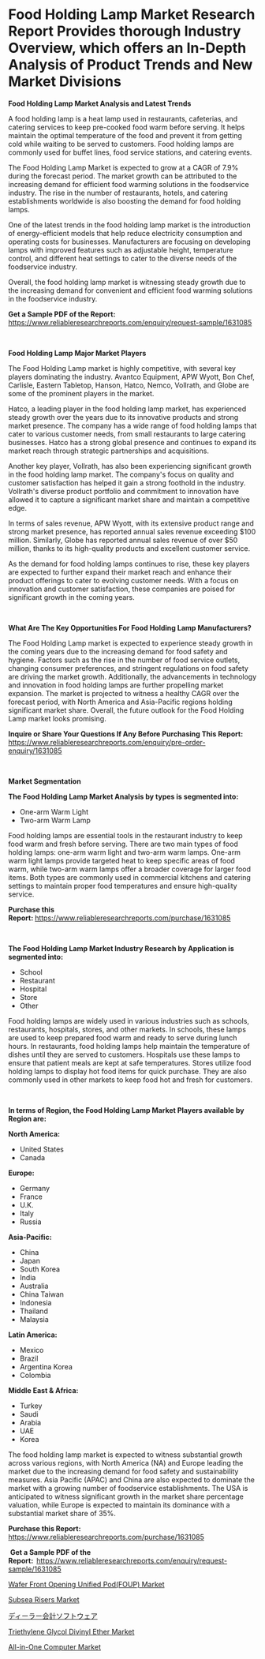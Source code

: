 <p><h1>Food Holding Lamp Market Research Report Provides thorough Industry Overview, which offers an In-Depth Analysis of Product Trends and New Market Divisions</h1></p><p><strong>Food Holding Lamp Market Analysis and Latest Trends</strong></p>
<p><p>A food holding lamp is a heat lamp used in restaurants, cafeterias, and catering services to keep pre-cooked food warm before serving. It helps maintain the optimal temperature of the food and prevent it from getting cold while waiting to be served to customers. Food holding lamps are commonly used for buffet lines, food service stations, and catering events.</p><p>The Food Holding Lamp Market is expected to grow at a CAGR of 7.9% during the forecast period. The market growth can be attributed to the increasing demand for efficient food warming solutions in the foodservice industry. The rise in the number of restaurants, hotels, and catering establishments worldwide is also boosting the demand for food holding lamps.</p><p>One of the latest trends in the food holding lamp market is the introduction of energy-efficient models that help reduce electricity consumption and operating costs for businesses. Manufacturers are focusing on developing lamps with improved features such as adjustable height, temperature control, and different heat settings to cater to the diverse needs of the foodservice industry.</p><p>Overall, the food holding lamp market is witnessing steady growth due to the increasing demand for convenient and efficient food warming solutions in the foodservice industry.</p></p>
<p><strong>Get a Sample PDF of the Report:&nbsp;</strong> <a href="https://www.reliableresearchreports.com/enquiry/request-sample/1631085">https://www.reliableresearchreports.com/enquiry/request-sample/1631085</a></p>
<p>&nbsp;</p>
<p><strong>Food Holding Lamp Major Market Players</strong></p>
<p><p>The Food Holding Lamp market is highly competitive, with several key players dominating the industry. Avantco Equipment, APW Wyott, Bon Chef, Carlisle, Eastern Tabletop, Hanson, Hatco, Nemco, Vollrath, and Globe are some of the prominent players in the market.</p><p>Hatco, a leading player in the food holding lamp market, has experienced steady growth over the years due to its innovative products and strong market presence. The company has a wide range of food holding lamps that cater to various customer needs, from small restaurants to large catering businesses. Hatco has a strong global presence and continues to expand its market reach through strategic partnerships and acquisitions.</p><p>Another key player, Vollrath, has also been experiencing significant growth in the food holding lamp market. The company's focus on quality and customer satisfaction has helped it gain a strong foothold in the industry. Vollrath's diverse product portfolio and commitment to innovation have allowed it to capture a significant market share and maintain a competitive edge.</p><p>In terms of sales revenue, APW Wyott, with its extensive product range and strong market presence, has reported annual sales revenue exceeding $100 million. Similarly, Globe has reported annual sales revenue of over $50 million, thanks to its high-quality products and excellent customer service.</p><p>As the demand for food holding lamps continues to rise, these key players are expected to further expand their market reach and enhance their product offerings to cater to evolving customer needs. With a focus on innovation and customer satisfaction, these companies are poised for significant growth in the coming years.</p></p>
<p>&nbsp;</p>
<p><strong>What Are The Key Opportunities For Food Holding Lamp Manufacturers?</strong></p>
<p><p>The Food Holding Lamp market is expected to experience steady growth in the coming years due to the increasing demand for food safety and hygiene. Factors such as the rise in the number of food service outlets, changing consumer preferences, and stringent regulations on food safety are driving the market growth. Additionally, the advancements in technology and innovation in food holding lamps are further propelling market expansion. The market is projected to witness a healthy CAGR over the forecast period, with North America and Asia-Pacific regions holding significant market share. Overall, the future outlook for the Food Holding Lamp market looks promising.</p></p>
<p><strong>Inquire or Share Your Questions If Any Before Purchasing This Report:</strong> <a href="https://www.reliableresearchreports.com/enquiry/pre-order-enquiry/1631085">https://www.reliableresearchreports.com/enquiry/pre-order-enquiry/1631085</a></p>
<p>&nbsp;</p>
<p><strong>Market Segmentation</strong></p>
<p><strong>The Food Holding Lamp Market Analysis by types is segmented into:</strong></p>
<p><ul><li>One-arm Warm Light</li><li>Two-arm Warm Lamp</li></ul></p>
<p><p>Food holding lamps are essential tools in the restaurant industry to keep food warm and fresh before serving. There are two main types of food holding lamps: one-arm warm light and two-arm warm lamps. One-arm warm light lamps provide targeted heat to keep specific areas of food warm, while two-arm warm lamps offer a broader coverage for larger food items. Both types are commonly used in commercial kitchens and catering settings to maintain proper food temperatures and ensure high-quality service.</p></p>
<p><strong>Purchase this Report:&nbsp;</strong><a href="https://www.reliableresearchreports.com/purchase/1631085">https://www.reliableresearchreports.com/purchase/1631085</a></p>
<p>&nbsp;</p>
<p><strong>The Food Holding Lamp Market Industry Research by Application is segmented into:</strong></p>
<p><ul><li>School</li><li>Restaurant</li><li>Hospital</li><li>Store</li><li>Other</li></ul></p>
<p><p>Food holding lamps are widely used in various industries such as schools, restaurants, hospitals, stores, and other markets. In schools, these lamps are used to keep prepared food warm and ready to serve during lunch hours. In restaurants, food holding lamps help maintain the temperature of dishes until they are served to customers. Hospitals use these lamps to ensure that patient meals are kept at safe temperatures. Stores utilize food holding lamps to display hot food items for quick purchase. They are also commonly used in other markets to keep food hot and fresh for customers.</p></p>
<p>&nbsp;</p>
<p><strong>In terms of Region, the Food Holding Lamp Market Players available by Region are:</strong></p>
<p>
    <p> <strong> North America: </strong>
        <ul>
            <li>United States</li>
            <li>Canada</li>
        </ul>
        </p> 
    <p> <strong> Europe: </strong>
        <ul>
            <li>Germany</li>
            <li>France</li>
            <li>U.K.</li>
            <li>Italy</li>
            <li>Russia</li>
        </ul>
        </p> 
    <p> <strong> Asia-Pacific: </strong>
        <ul>
            <li>China</li>
            <li>Japan</li>
            <li>South Korea</li>
            <li>India</li>
            <li>Australia</li>
            <li>China Taiwan</li>
            <li>Indonesia</li>
            <li>Thailand</li>
            <li>Malaysia</li>
        </ul>
        </p> 
    <p> <strong> Latin America: </strong>
        <ul>
            <li>Mexico</li>
            <li>Brazil</li>
            <li>Argentina Korea</li>
            <li>Colombia</li>
        </ul>
        </p> 
    <p> <strong> Middle East & Africa: </strong>
        <ul>
            <li>Turkey</li>
            <li>Saudi</li>
            <li>Arabia</li>
            <li>UAE</li>
            <li>Korea</li>
        </ul>
    </p>
    </p>
<p><p>The food holding lamp market is expected to witness substantial growth across various regions, with North America (NA) and Europe leading the market due to the increasing demand for food safety and sustainability measures. Asia Pacific (APAC) and China are also expected to dominate the market with a growing number of foodservice establishments. The USA is anticipated to witness significant growth in the market share percentage valuation, while Europe is expected to maintain its dominance with a substantial market share of 35%.</p></p>
<p><strong>Purchase this Report: </strong><a href="https://www.reliableresearchreports.com/purchase/1631085">https://www.reliableresearchreports.com/purchase/1631085</a></p>
<p>&nbsp;<strong>Get a Sample PDF of the Report:&nbsp;&nbsp;</strong><a href="https://www.reliableresearchreports.com/enquiry/request-sample/1631085">https://www.reliableresearchreports.com/enquiry/request-sample/1631085</a></p>
<p><strong></strong></p>
<p><p><a href="https://military-diascia-e68.notion.site/Wafer-Front-Opening-Unified-Pod-FOUP-Market-Size-Furnishes-Valuable-Information-Encompassing-Market-422df1b4ec6d4b61a9fc6d915836c6aa">Wafer Front Opening Unified Pod(FOUP) Market</a></p><p><a href="https://view.publitas.com/reportprime-1/subsea-risers-market-research-report-the-key-to-successful-business-strategy-forecasted-for-period-from-2024-2031/">Subsea Risers Market</a></p><p><a href="https://medium.com/@dathomson6534/%E3%83%87%E3%82%A3%E3%83%BC%E3%83%A9%E3%83%BC%E3%82%B7%E3%83%83%E3%83%97%E4%BC%9A%E8%A8%88%E3%82%BD%E3%83%95%E3%83%88%E3%82%A6%E3%82%A7%E3%82%A2%E5%B8%82%E5%A0%B4%E3%81%AE%E5%88%86%E6%9E%90-%E3%81%9D%E3%81%AEcagr-%E5%B8%82%E5%A0%B4%E3%82%BB%E3%82%B0%E3%83%A1%E3%83%B3%E3%83%86%E3%83%BC%E3%82%B7%E3%83%A7%E3%83%B3-%E3%81%8A%E3%82%88%E3%81%B3%E4%B8%96%E7%95%8C%E5%85%A8%E4%BD%93%E3%81%AE%E6%A5%AD%E7%95%8C%E6%A6%82%E8%A6%81-f06483679b63">ディーラー会計ソフトウェア</a></p><p><a href="https://view.publitas.com/reportprime-1/triethylene-glycol-divinyl-ether-market-provides-detailed-segmentation-of-this-market-based-on-type-application-and-region-and-forecast-for-the-period-from-2024-2031/">Triethylene Glycol Divinyl Ether Market</a></p><p><a href="https://github.com/moyahfrancoestellec51j635wcx/Market-Research-Report-List-1/blob/main/all-in-one-computer-market.md">All-in-One Computer Market</a></p></p>